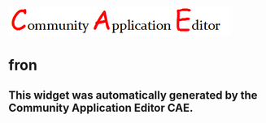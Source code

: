 ![CAE](https://github.com/CAETESTRWTH/CAE-Deployment-Temp/blob/gh-pages/frontendComponent-2/img/logo.png)  

fron
===================


This widget was automatically generated by the Community Application Editor CAE.  
---------------
